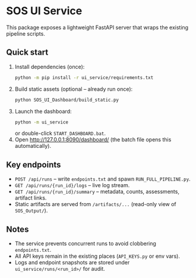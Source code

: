 ﻿# SOS UI Service

This package exposes a lightweight FastAPI server that wraps the existing pipeline scripts.

## Quick start

1. Install dependencies (once):
   ```bash
   python -m pip install -r ui_service/requirements.txt
   ```
2. Build static assets (optional – already run once):
   ```bash
   python SOS_UI_Dashboard/build_static.py
   ```
3. Launch the dashboard:
   ```bash
   python -m ui_service
   ```
   or double-click `START_DASHBOARD.bat`.
4. Open <http://127.0.0.1:8090/dashboard/> (the batch file opens this automatically).

## Key endpoints
- `POST /api/runs` – write `endpoints.txt` and spawn `RUN_FULL_PIPELINE.py`.
- `GET /api/runs/{run_id}/logs` – live log stream.
- `GET /api/runs/{run_id}/summary` – metadata, counts, assessments, artifact links.
- Static artifacts are served from `/artifacts/...` (read-only view of `SOS_Output/`).

## Notes
- The service prevents concurrent runs to avoid clobbering `endpoints.txt`.
- All API keys remain in the existing places (`API_KEYS.py` or env vars).
- Logs and endpoint snapshots are stored under `ui_service/runs/<run_id>/` for audit.
